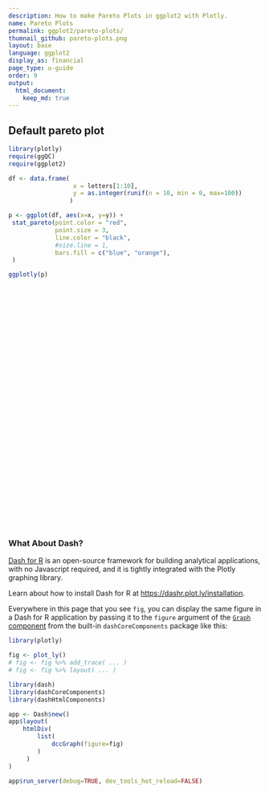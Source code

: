```yaml
---
description: How to make Pareto Plots in ggplot2 with Plotly.
name: Pareto Plots
permalink: ggplot2/pareto-plots/
thumnail_github: pareto-plots.png
layout: base
language: ggplot2
display_as: financial
page_type: u-guide
order: 9
output:
  html_document:
    keep_md: true
---
```




## Default pareto plot



```r
library(plotly)
require(ggQC)
require(ggplot2)

df <- data.frame(
                  x = letters[1:10],
                  y = as.integer(runif(n = 10, min = 0, max=100))
                 )

p <- ggplot(df, aes(x=x, y=y)) +
 stat_pareto(point.color = "red",
             point.size = 3,
             line.color = "black",
             #size.line = 1,
             bars.fill = c("blue", "orange"),
 )

ggplotly(p)
```

<div id="htmlwidget-368775cf5e08c4063ab2" style="width:672px;height:480px;" class="plotly html-widget"></div>
<script type="application/json" data-for="htmlwidget-368775cf5e08c4063ab2">{"x":{"data":[{"orientation":"v","width":0.9,"base":0,"x":[1],"y":[99],"text":"x: j<br />y: 99","type":"bar","textposition":"none","marker":{"autocolorscale":false,"color":"rgba(0,0,255,1)","line":{"width":1.88976377952756,"color":"rgba(0,0,0,1)"}},"showlegend":false,"xaxis":"x","yaxis":"y","hoverinfo":"text","mode":"","frame":null},{"orientation":"v","width":0.9,"base":0,"x":[2],"y":[81],"text":"x: i<br />y: 81","type":"bar","textposition":"none","marker":{"autocolorscale":false,"color":"rgba(28,18,226,1)","line":{"width":1.88976377952756,"color":"rgba(0,0,0,1)"}},"showlegend":false,"xaxis":"x","yaxis":"y","hoverinfo":"text","mode":"","frame":null},{"orientation":"v","width":0.9,"base":0,"x":[3],"y":[80],"text":"x: g<br />y: 80","type":"bar","textposition":"none","marker":{"autocolorscale":false,"color":"rgba(56,36,198,1)","line":{"width":1.88976377952756,"color":"rgba(0,0,0,1)"}},"showlegend":false,"xaxis":"x","yaxis":"y","hoverinfo":"text","mode":"","frame":null},{"orientation":"v","width":0.9,"base":0,"x":[4],"y":[72],"text":"x: c<br />y: 72","type":"bar","textposition":"none","marker":{"autocolorscale":false,"color":"rgba(85,55,170,1)","line":{"width":1.88976377952756,"color":"rgba(0,0,0,1)"}},"showlegend":false,"xaxis":"x","yaxis":"y","hoverinfo":"text","mode":"","frame":null},{"orientation":"v","width":0.9,"base":0,"x":[5],"y":[63],"text":"x: h<br />y: 63","type":"bar","textposition":"none","marker":{"autocolorscale":false,"color":"rgba(113,73,141,1)","line":{"width":1.88976377952756,"color":"rgba(0,0,0,1)"}},"showlegend":false,"xaxis":"x","yaxis":"y","hoverinfo":"text","mode":"","frame":null},{"orientation":"v","width":0.9,"base":0,"x":[6],"y":[34],"text":"x: d<br />y: 34","type":"bar","textposition":"none","marker":{"autocolorscale":false,"color":"rgba(141,91,113,1)","line":{"width":1.88976377952756,"color":"rgba(0,0,0,1)"}},"showlegend":false,"xaxis":"x","yaxis":"y","hoverinfo":"text","mode":"","frame":null},{"orientation":"v","width":0.9,"base":0,"x":[7],"y":[29],"text":"x: b<br />y: 29","type":"bar","textposition":"none","marker":{"autocolorscale":false,"color":"rgba(170,110,85,1)","line":{"width":1.88976377952756,"color":"rgba(0,0,0,1)"}},"showlegend":false,"xaxis":"x","yaxis":"y","hoverinfo":"text","mode":"","frame":null},{"orientation":"v","width":0.899999999999999,"base":0,"x":[8],"y":[28],"text":"x: f<br />y: 28","type":"bar","textposition":"none","marker":{"autocolorscale":false,"color":"rgba(198,128,56,1)","line":{"width":1.88976377952756,"color":"rgba(0,0,0,1)"}},"showlegend":false,"xaxis":"x","yaxis":"y","hoverinfo":"text","mode":"","frame":null},{"orientation":"v","width":0.899999999999999,"base":0,"x":[9],"y":[22],"text":"x: e<br />y: 22","type":"bar","textposition":"none","marker":{"autocolorscale":false,"color":"rgba(226,146,28,1)","line":{"width":1.88976377952756,"color":"rgba(0,0,0,1)"}},"showlegend":false,"xaxis":"x","yaxis":"y","hoverinfo":"text","mode":"","frame":null},{"orientation":"v","width":0.899999999999999,"base":0,"x":[10],"y":[20],"text":"x: a<br />y: 20","type":"bar","textposition":"none","marker":{"autocolorscale":false,"color":"rgba(255,165,0,1)","line":{"width":1.88976377952756,"color":"rgba(0,0,0,1)"}},"showlegend":false,"xaxis":"x","yaxis":"y","hoverinfo":"text","mode":"","frame":null},{"x":[1,2,3,4,5,6,7,8,9,10],"y":[99,180,260,332,395,429,458,486,508,528],"text":["x: j<br />y: 99","x: i<br />y: 81","x: g<br />y: 80","x: c<br />y: 72","x: h<br />y: 63","x: d<br />y: 34","x: b<br />y: 29","x: f<br />y: 28","x: e<br />y: 22","x: a<br />y: 20"],"type":"scatter","mode":"lines+markers","line":{"width":1.88976377952756,"color":"rgba(0,0,0,1)","dash":"solid"},"hoveron":"points","showlegend":false,"xaxis":"x","yaxis":"y","hoverinfo":"text","marker":{"autocolorscale":false,"color":"rgba(255,0,0,1)","opacity":1,"size":11.3385826771654,"symbol":"circle","line":{"width":1.88976377952756,"color":"rgba(255,0,0,1)"}},"frame":null}],"layout":{"margin":{"t":26.2283105022831,"r":7.30593607305936,"b":40.1826484018265,"l":43.1050228310502},"plot_bgcolor":"rgba(235,235,235,1)","paper_bgcolor":"rgba(255,255,255,1)","font":{"color":"rgba(0,0,0,1)","family":"","size":14.6118721461187},"xaxis":{"domain":[0,1],"automargin":true,"type":"linear","autorange":false,"range":[0.4,10.6],"tickmode":"array","ticktext":["j","i","g","c","h","d","b","f","e","a"],"tickvals":[1,2,3,4,5,6,7,8,9,10],"categoryorder":"array","categoryarray":["j","i","g","c","h","d","b","f","e","a"],"nticks":null,"ticks":"outside","tickcolor":"rgba(51,51,51,1)","ticklen":3.65296803652968,"tickwidth":0.66417600664176,"showticklabels":true,"tickfont":{"color":"rgba(77,77,77,1)","family":"","size":11.689497716895},"tickangle":-0,"showline":false,"linecolor":null,"linewidth":0,"showgrid":true,"gridcolor":"rgba(255,255,255,1)","gridwidth":0.66417600664176,"zeroline":false,"anchor":"y","title":{"text":"x","font":{"color":"rgba(0,0,0,1)","family":"","size":14.6118721461187}},"hoverformat":".2f"},"yaxis":{"domain":[0,1],"automargin":true,"type":"linear","autorange":false,"range":[-26.4,554.4],"tickmode":"array","ticktext":["0","200","400"],"tickvals":[0,200,400],"categoryorder":"array","categoryarray":["0","200","400"],"nticks":null,"ticks":"outside","tickcolor":"rgba(51,51,51,1)","ticklen":3.65296803652968,"tickwidth":0.66417600664176,"showticklabels":true,"tickfont":{"color":"rgba(77,77,77,1)","family":"","size":11.689497716895},"tickangle":-0,"showline":false,"linecolor":null,"linewidth":0,"showgrid":true,"gridcolor":"rgba(255,255,255,1)","gridwidth":0.66417600664176,"zeroline":false,"anchor":"x","title":{"text":"y","font":{"color":"rgba(0,0,0,1)","family":"","size":14.6118721461187}},"hoverformat":".2f"},"shapes":[{"type":"rect","fillcolor":null,"line":{"color":null,"width":0,"linetype":[]},"yref":"paper","xref":"paper","x0":0,"x1":1,"y0":0,"y1":1}],"showlegend":false,"legend":{"bgcolor":"rgba(255,255,255,1)","bordercolor":"transparent","borderwidth":1.88976377952756,"font":{"color":"rgba(0,0,0,1)","family":"","size":11.689497716895}},"hovermode":"closest","barmode":"relative"},"config":{"doubleClick":"reset","modeBarButtonsToAdd":["hoverclosest","hovercompare"],"showSendToCloud":false},"source":"A","attrs":{"40d6434c0ec9":{"x":{},"y":{},"type":"bar"},"40d64062d849":{"x":{},"y":{}},"40d6d1853b8":{"x":{},"y":{}}},"cur_data":"40d6434c0ec9","visdat":{"40d6434c0ec9":["function (y) ","x"],"40d64062d849":["function (y) ","x"],"40d6d1853b8":["function (y) ","x"]},"highlight":{"on":"plotly_click","persistent":false,"dynamic":false,"selectize":false,"opacityDim":0.2,"selected":{"opacity":1},"debounce":0},"shinyEvents":["plotly_hover","plotly_click","plotly_selected","plotly_relayout","plotly_brushed","plotly_brushing","plotly_clickannotation","plotly_doubleclick","plotly_deselect","plotly_afterplot","plotly_sunburstclick"],"base_url":"https://plot.ly"},"evals":[],"jsHooks":[]}</script>



### What About Dash?

[Dash for R](https://dashr.plot.ly/) is an open-source framework for building analytical applications, with no Javascript required, and it is tightly integrated with the Plotly graphing library. 

Learn about how to install Dash for R at https://dashr.plot.ly/installation.

Everywhere in this page that you see `fig`, you can display the same figure in a Dash for R application by passing it to the `figure` argument of the [`Graph` component](https://dashr.plot.ly/dash-core-components/graph) from the built-in `dashCoreComponents` package like this:


```r
library(plotly)

fig <- plot_ly() 
# fig <- fig %>% add_trace( ... )
# fig <- fig %>% layout( ... ) 

library(dash)
library(dashCoreComponents)
library(dashHtmlComponents)

app <- Dash$new()
app$layout(
    htmlDiv(
        list(
            dccGraph(figure=fig) 
        )
     )
)

app$run_server(debug=TRUE, dev_tools_hot_reload=FALSE)
```
